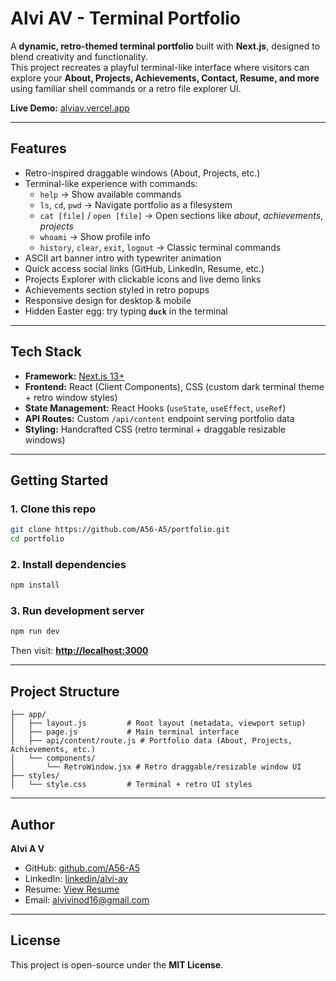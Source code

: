 # Alvi AV - Terminal Portfolio  

A **dynamic, retro-themed terminal portfolio** built with **Next.js**, designed to blend creativity and functionality.  
This project recreates a playful terminal-like interface where visitors can explore your **About, Projects, Achievements, Contact, Resume, and more** using familiar shell commands or a retro file explorer UI.  

 **Live Demo:** [alviav.vercel.app](https://alviav.vercel.app)  

---

## Features  

- Retro-inspired draggable windows (About, Projects, etc.)  
- Terminal-like experience with commands:  
  - `help` → Show available commands  
  - `ls`, `cd`, `pwd` → Navigate portfolio as a filesystem  
  - `cat [file]` / `open [file]` → Open sections like *about*, *achievements*, *projects*  
  - `whoami` → Show profile info  
  - `history`, `clear`, `exit`, `logout` → Classic terminal commands  
- ASCII art banner intro with typewriter animation  
- Quick access social links (GitHub, LinkedIn, Resume, etc.)  
- Projects Explorer with clickable icons and live demo links  
- Achievements section styled in retro popups  
- Responsive design for desktop & mobile  
- Hidden Easter egg: try typing **`duck`** in the terminal  

---

## Tech Stack  

- **Framework:** [Next.js 13+](https://nextjs.org/)  
- **Frontend:** React (Client Components), CSS (custom dark terminal theme + retro window styles)  
- **State Management:** React Hooks (`useState`, `useEffect`, `useRef`)  
- **API Routes:** Custom `/api/content` endpoint serving portfolio data  
- **Styling:** Handcrafted CSS (retro terminal + draggable resizable windows)  

---

## Getting Started  

### 1. Clone this repo  
```bash
git clone https://github.com/A56-A5/portfolio.git
cd portfolio
```

### 2. Install dependencies  
```bash
npm install
```

### 3. Run development server  
```bash
npm run dev
```
Then visit: **[http://localhost:3000](http://localhost:3000)**  

---

## Project Structure  

```
├── app/
│   ├── layout.js         # Root layout (metadata, viewport setup)
│   ├── page.js           # Main terminal interface
│   ├── api/content/route.js # Portfolio data (About, Projects, Achievements, etc.)
│   └── components/
│       └── RetroWindow.jsx # Retro draggable/resizable window UI
├── styles/
│   └── style.css         # Terminal + retro UI styles
```

---

## Author  

**Alvi A V**  
- GitHub: [github.com/A56-A5](https://github.com/A56-A5)  
- LinkedIn: [linkedin/alvi-av](https://www.linkedin.com/in/alvi-av)  
- Resume: [View Resume](https://drive.google.com/file/d/189dxJaea-Zmx55-ddGKd3hrpqI6rJXpm/view?usp=sharing)  
- Email: [alvivinod16@gmail.com](mailto:alvivinod16@gmail.com)  

---

## License  

This project is open-source under the **MIT License**. 
